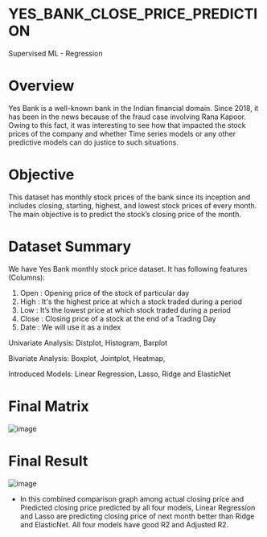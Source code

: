 # YES_BANK_CLOSE_PRICE_PREDICTION
Supervised ML - Regression
# Overview
Yes Bank is a well-known bank in the Indian financial domain. Since 2018, it has been in the news because of the fraud case involving Rana Kapoor. Owing to this fact, it was interesting to see how that impacted the stock prices of the company and whether Time series models or any other predictive models can do justice to such situations.
# Objective
This dataset has monthly stock prices of the bank since its inception and includes closing, starting, highest, and lowest stock prices of every month. The main objective is to predict the stock’s closing price of the month.
# Dataset Summary
We have Yes Bank monthly stock price dataset. It has following features (Columns):

1. Open : Opening price of the stock of particular day
2. High : It's the highest price at which a stock traded during a period
3. Low : It’s the lowest price at which stock traded during a period
4. Close : Closing price of a stock at the end of a Trading Day
5. Date : We will use it as a index

Univariate Analysis: Distplot, Histogram, Barplot

Bivariate Analysis: Boxplot, Jointplot, Heatmap,

Introduced Models: Linear Regression, Lasso, Ridge and ElasticNet
# Final Matrix
![image](https://user-images.githubusercontent.com/90706986/156886208-9022b74e-f3d7-4c96-99ce-ee9039caf2f1.png)

# Final Result
![image](https://user-images.githubusercontent.com/90706986/156885581-92d7a226-4abd-4602-8c6d-14ff021f9fea.png)
* In this combined comparison graph among actual closing price and Predicted closing price predicted by all four models, Linear Regression and Lasso are predicting closing price of next month better than Ridge and ElasticNet. All four models have good R2 and Adjusted R2.
